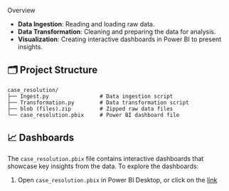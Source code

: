
Overview

* **Data Ingestion**: Reading and loading raw data.
* **Data Transformation**: Cleaning and preparing the data for analysis.
* **Visualization**: Creating interactive dashboards in Power BI to present insights.

## 🗂 Project Structure

```
case_resolution/
├── Ingest.py                # Data ingestion script
├── Transformation.py        # Data transformation script
├── blob (files).zip         # Zipped raw data files
└── case_resolution.pbix     # Power BI dashboard file
```

## 📈 Dashboards

The `case_resolution.pbix` file contains interactive dashboards that showcase key insights from the data. To explore the dashboards:

1. Open `case_resolution.pbix` in Power BI Desktop, or click on the [link](https://app.powerbi.com/view?r=eyJrIjoiMDRlZTc2N2ItOGQ1My00MTdkLWJlMTItMDA0YTdkYTRlNmRkIiwidCI6ImIzNGMxZDU1LWE0M2UtNGEyMC05MjE4LWExYTQyZWFiMTQ5YSJ9) 
